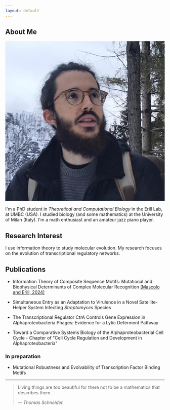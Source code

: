 ```yaml
---
layout: default
---
```


## About Me

<img class="profile-picture" src="profile_picture_mountain.jpg">

I'm a PhD student in *Theoretical and Computational Biology* in the Erill Lab, at UMBC (USA).
I studied biology (and some mathematics) at the University of Milan (Italy).
I'm a math enthusiast and an amateur jazz piano player.

## Research Interest

I use information theory to study molecular evolution. My research focuses on the evolution of transcriptional regulatory networks.


## Publications

* Information Theory of Composite Sequence Motifs: Mutational and Biophysical Determinants of Complex Molecular Recognition
[(Mascolo and Erill, 2024)](https://doi.org/10.1101/2024.11.11.623117)

* Simultaneous Entry as an Adaptation to Virulence in a Novel Satellite-Helper System Infecting *Streptomyces* Species

* The Transcriptional Regulator CtrA Controls Gene Expression in Alphaproteobacteria Phages: Evidence for a Lytic Deferment Pathway

* Toward a Comparative Systems Biology of the Alphaproteobacterial Cell Cycle - Chapter of "Cell Cycle Regulation and Development in Alphaproteobacteria"

### In preparation

* Mutational Robustness and Evolvability of Transcription Factor Binding Motifs



---

> Living things are too beautiful for there not to be a mathematics that describes them.
>
> -- <cite>Thomas Schneider</cite>



